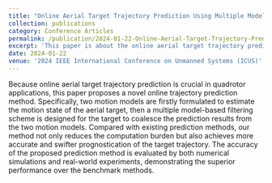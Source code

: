 ```yaml
---
title: "Online Aerial Target Trajectory Prediction Using Multiple Model-Based Filter"
collection: publications
category: Conference Articles
permalink: /publication/2024-01-22-Online-Aerial-Target-Trajectory-Prediction
excerpt: 'This paper is about the online aerial target trajectory prediction.'
date: 2024-01-22
venue: '2024 IEEE International Conference on Unmanned Systems (ICUS)'
---
```

Because online aerial target trajectory prediction is crucial in quadrotor applications, this paper proposes a novel online trajectory prediction method. Specifically, two motion models are firstly formulated to estimate the motion state of the aerial target, then a multiple model-based filtering scheme is designed for the target to coalesce the prediction results from the two motion models. Compared with existing prediction methods, our method not only reduces the computation burden but also achieves more accurate and swifter prognostication of the target trajectory. The accuracy of the proposed prediction method is evaluated by both numerical simulations and real-world experiments, demonstrating the superior performance over the benchmark methods.
